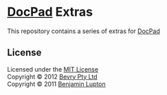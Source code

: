 # [DocPad](https://github.com/bevry/docpad) Extras

This repository contains a series of extras for [DocPad](https://github.com/bevry/docpad)

## License

Licensed under the [MIT License](http://creativecommons.org/licenses/MIT/)
<br/>Copyright &copy; 2012 [Bevry Pty Ltd](http://bevry.me)
<br/>Copyright &copy; 2011 [Benjamin Lupton](http://balupton.com)
